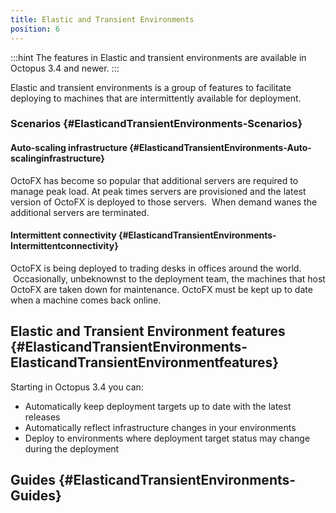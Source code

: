 ```yaml
---
title: Elastic and Transient Environments
position: 6
---
```



:::hint
The features in Elastic and transient environments are available in Octopus 3.4 and newer.
:::


Elastic and transient environments is a group of features to facilitate deploying to machines that are intermittently available for deployment.

### Scenarios {#ElasticandTransientEnvironments-Scenarios}

#### Auto-scaling infrastructure {#ElasticandTransientEnvironments-Auto-scalinginfrastructure}


OctoFX has become so popular that additional servers are required to manage peak load. At peak times servers are provisioned and the latest version of OctoFX is deployed to those servers.  When demand wanes the additional servers are terminated.

#### Intermittent connectivity {#ElasticandTransientEnvironments-Intermittentconnectivity}


OctoFX is being deployed to trading desks in offices around the world.  Occasionally, unbeknownst to the deployment team, the machines that host OctoFX are taken down for maintenance. OctoFX must be kept up to date when a machine comes back online.

## Elastic and Transient Environment features {#ElasticandTransientEnvironments-ElasticandTransientEnvironmentfeatures}


Starting in Octopus 3.4 you can:

- Automatically keep deployment targets up to date with the latest releases
- Automatically reflect infrastructure changes in your environments
- Deploy to environments where deployment target status may change during the deployment


## Guides {#ElasticandTransientEnvironments-Guides}
